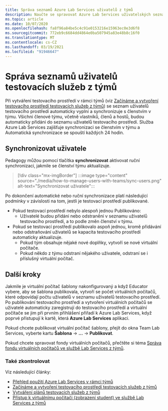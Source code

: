 ```yaml
---
title: Správa seznamů Azure Lab Services uživatelů z týmů
description: Naučte se spravovat Azure Lab Services uživatelských seznamů z týmů.
ms.topic: article
ms.date: 10/07/2020
ms.openlocfilehash: fa8f96a84be5c4c91e0153216e15963ec0e3d6f8
ms.sourcegitcommit: 772eb9c6684dd4864e0ba507945a83e48b8c16f0
ms.translationtype: MT
ms.contentlocale: cs-CZ
ms.lasthandoff: 03/19/2021
ms.locfileid: "91946647"
---
```

# <a name="manage-lab-services-user-lists-from-teams"></a>Správa seznamů uživatelů testovacích služeb z týmů

Při vytváření testovacího prostředí v rámci týmů (viz [Začínáme a vytvoření testovacího prostředí testovacích služeb z týmů](how-to-get-started-create-lab-within-teams.md)) se seznam uživatelů testovacího prostředí automaticky vyplní a synchronizuje s členstvím v týmu. Všichni členové týmu, včetně vlastníků, členů a hostů, budou automaticky přidáni do seznamu uživatelů testovacího prostředí. Služba Azure Lab Services zajišťuje synchronizaci se členstvím v týmu a Automatická synchronizace se spouští každých 24 hodin. 

## <a name="sync-users"></a>Synchronizovat uživatele

Pedagogy můžou pomocí tlačítka **synchronizovat** aktivovat ruční synchronizaci, jakmile se členství týmu aktualizuje. 

> [!div class="mx-imgBorder"]
> :::image type="content" source="./media/how-to-manage-users-with-teams/sync-users.png" alt-text="Synchronizovat uživatele":::

Po dokončení automatické nebo ruční synchronizace platí následující podmínky v závislosti na tom, jestli je testovací prostředí publikované.

* Pokud testovací prostředí nebylo alespoň jednou Publikováno:
    * Uživatelé budou přidáni nebo odstraněni v seznamu uživatelů testovacího prostředí, a to podle změn členství v týmu. 
* Pokud se testovací prostředí publikovalo aspoň jednou, kromě přidávání nebo odstraňování uživatelů se kapacita testovacího prostředí automaticky aktualizuje.
    * Pokud tým obsahuje nějaké nové doplňky, vytvoří se nové virtuální počítače.
    * Pokud někdo z týmu odstraní nějakého uživatele, odstraní se i příslušný virtuální počítač.

## <a name="next-steps"></a>Další kroky

Jakmile je virtuální počítač šablony nakonfigurovaný a když Educator vybere, aby se šablona publikovala, vytvoří se počet virtuálních počítačů, které odpovídají počtu uživatelů v seznamu uživatelů testovacího prostředí. Po publikování testovacího prostředí a vytvoření virtuálních počítačů se uživatelé automaticky zaregistrují do testovacího prostředí a virtuální počítače se jim při prvním přihlášení přiřadí k Azure Lab Services, když poprvé přistupují k kartě, která **Azure Lab Services** aplikaci. 

Pokud chcete publikovat virtuální počítač šablony, přejít do okna Team Lab Services, vyberte kartu **Šablona** -> **...**  ->  **Publikovat**.

Pokud chcete spravovat fondy virtuálních počítačů, přečtěte si téma [Správa fondu virtuálních počítačů ve službě Lab Services z týmů](how-to-manage-vm-pool-within-teams.md).

### <a name="also-review"></a>Také zkontrolovat

Viz následující články:

- [Přehled použití Azure Lab Services v rámci týmů](lab-services-within-teams-overview.md)
- [Začínáme a vytvoření testovacího prostředí testovacích služeb z týmů](how-to-get-started-create-lab-within-teams.md)
- [Vytváření plánů testovacích služeb z týmů](how-to-create-schedules-within-teams.md)
- [Přístup k virtuálnímu počítači (zobrazení student) ve službě Lab Services z týmů](how-to-access-vm-for-students-within-teams.md)

